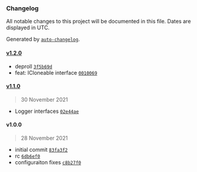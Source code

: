 ### Changelog

All notable changes to this project will be documented in this file. Dates are displayed in UTC.

Generated by [`auto-changelog`](https://github.com/CookPete/auto-changelog).

#### [v1.2.0](https://github.com/arashijs/interfaces/compare/v1.1.0...v1.2.0)

- deproll [`3f5b69d`](https://github.com/arashijs/interfaces/commit/3f5b69d23582224eb5743bdf5d4029144930f663)
- feat: ICloneable interface [`0010069`](https://github.com/arashijs/interfaces/commit/0010069f6ff619dbbddc6f81f585f3e87767131e)

#### [v1.1.0](https://github.com/arashijs/interfaces/compare/v1.0.0...v1.1.0)

> 30 November 2021

- Logger interfaces [`02e44ae`](https://github.com/arashijs/interfaces/commit/02e44aebf4ec8fd86f9170c01c3b480246f531bf)

#### v1.0.0

> 28 November 2021

- initial commit [`83fa3f2`](https://github.com/arashijs/interfaces/commit/83fa3f254fad0bc20d8af341264503c78116c99f)
- rc [`6db6ef0`](https://github.com/arashijs/interfaces/commit/6db6ef0b5424cfe12250419d9abc05e8eb2a9d04)
- configuraiton fixes [`c8b27f0`](https://github.com/arashijs/interfaces/commit/c8b27f092b87c06335170869e896b68f6e024bf5)
